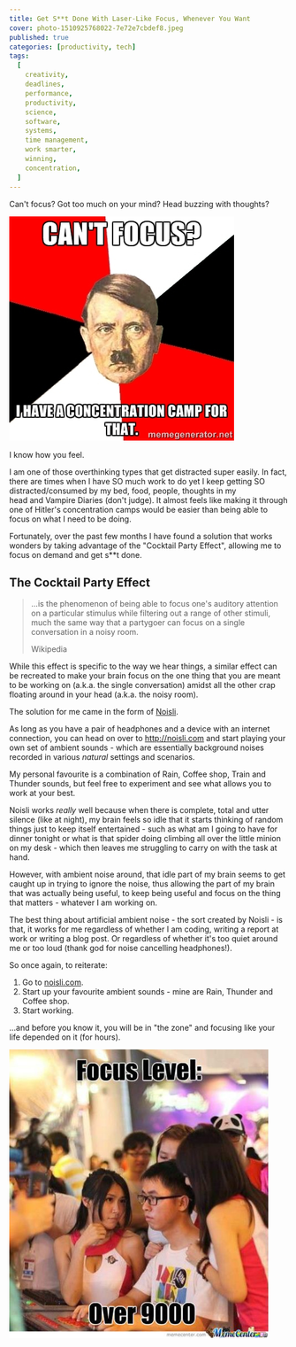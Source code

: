 ```yaml
---
title: Get S**t Done With Laser-Like Focus, Whenever You Want
cover: photo-1510925768022-7e72e7cbdef8.jpeg
published: true
categories: [productivity, tech]
tags:
  [
    creativity,
    deadlines,
    performance,
    productivity,
    science,
    software,
    systems,
    time management,
    work smarter,
    winning,
    concentration,
  ]
---
```


Can't focus? Got too much on your mind? Head buzzing with thoughts?

<img src="cant-focus.jpg" alt="Can't focus?" />

I know how you feel.

I am one of those overthinking types that get distracted super easily. In fact, there are times when I have SO much work to do yet I keep getting SO distracted/consumed by my bed, food, people, thoughts in my head and Vampire Diaries (don't judge). It almost feels like making it through one of Hitler's concentration camps would be easier than being able to focus on what I need to be doing.

Fortunately, over the past few months I have found a solution that works wonders by taking advantage of the "Cocktail Party Effect", allowing me to focus on demand and get s\*\*t done.

## The Cocktail Party Effect

> ...is the phenomenon of being able to focus one's auditory attention on a particular stimulus
> while filtering out a range of other stimuli, much the same way that a partygoer can focus on a
> single conversation in a noisy room.
>
> Wikipedia

While this effect is specific to the way we hear things, a similar effect can be recreated to make your brain focus on the one thing that you are meant to be working on (a.k.a. the single conversation) amidst all the other crap floating around in your head (a.k.a. the noisy room).

The solution for me came in the form of <a href="http://noisli.com" target="_blank">Noisli</a>.

As long as you have a pair of headphones and a device with an internet connection, you can head on over to <a href="http://noisli.com" target="_blank">http://noisli.com</a> and start playing your own set of ambient sounds - which are essentially background noises recorded in various _natural_ settings and scenarios.

My personal favourite is a combination of Rain, Coffee shop, Train and Thunder sounds, but feel free to experiment and see what allows you to work at your best.

Noisli works *really* well because when there is complete, total and utter silence (like at night), my brain feels so idle that it starts thinking of random things just to keep itself entertained - such as what am I going to have for dinner tonight or what is that spider doing climbing all over the little minion on my desk - which then leaves me struggling to carry on with the task at hand.

However, with ambient noise around, that idle part of my brain seems to get caught up in trying to ignore the noise, thus allowing the part of my brain that was actually being useful, to keep being useful and focus on the thing that matters - whatever I am working on.

The best thing about artificial ambient noise - the sort created by Noisli - is that, it works for me regardless of whether I am coding, writing a report at work or writing a blog post. Or regardless of whether it's too quiet around me or too loud (thank god for noise cancelling headphones!).

So once again, to reiterate:

1.  Go to <a href="http://noisli.com" target="_blank">noisli.com</a>.</li>
2.  Start up your favourite ambient sounds - mine are Rain, Thunder and Coffee shop.</li>
3.  Start working.

...and before you know it, you will be in "the zone" and focusing like your life depended on it (for hours).

<img src="focus-level.jpg" alt="Focus level over 9000!" title="Kinda like this dude!" />
